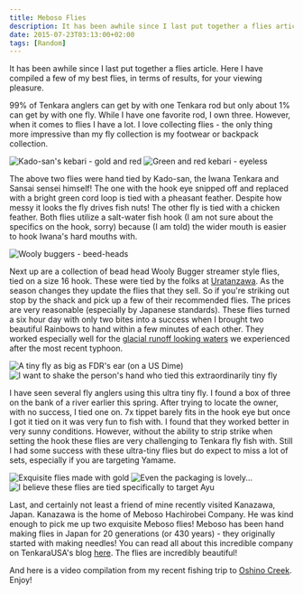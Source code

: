 ```yaml
---
title: Meboso Flies
description: It has been awhile since I last put together a flies article. Here I have compiled a few of my best flies, in terms of results, for your viewing pleasure..
date: 2015-07-23T03:13:00+02:00
tags: [Random]
---
```

<div class="text-lg mt-2">
<p class="mb-2">It has been awhile since I last put together a flies article. Here I have compiled a few of my best flies, in terms of results, for your viewing pleasure.</p>

<p class="mb-2 mt-2">99% of Tenkara anglers can get by with one Tenkara rod but only about 1% can get by with one fly. While I have one favorite rod, I own three. However, when it comes to flies I have a lot. I love collecting flies - the only thing more impressive than my fly collection is my footwear or backpack collection.</p>

<img class="w-8/12 rounded-lg shadow-lg mx-auto" src="https://fallfish-tenkara-images.s3-us-west-1.amazonaws.com/FfT+-+Flies/hand+tied-iwana-kebari-tenkara-chicken+feather.JPG" alt="Kado-san's kebari - gold and red" />

<img class="w-8/12 rounded-lg shadow-lg mx-auto" src="https://fallfish-tenkara-images.s3-us-west-1.amazonaws.com/FfT+-+Flies/hand+tied-iwana-kebari-tenkara.JPG" alt="Green and red kebari - eyeless" />

<p class="mb-2 mt-2">The above two flies were hand tied by Kado-san, the Iwana Tenkara and Sansai sensei himself! The one with the hook eye snipped off and replaced with a bright green cord loop is tied with a pheasant feather. Despite how messy it looks the fly drives fish nuts! The other fly is tied with a chicken feather. Both flies utilize a salt-water fish hook (I am not sure about the specifics on the hook, sorry) because (I am told) the wider mouth is easier to hook Iwana's hard mouths with.</p>

<img class="w-8/12 rounded-lg shadow-lg mx-auto" src="https://fallfish-tenkara-images.s3-us-west-1.amazonaws.com/FfT+-+Flies/wooly+bugger-beed+head-streamer-fly-tenkara-uratanzawa.JPG" alt="Wooly buggers - beed-heads" />

<p class="mb-2 mt-2">Next up are a collection of bead head Wooly Bugger streamer style flies, tied on a size 16 hook. These were tied by the folks at <a 
href="https://www.fallfishtenkara.com/uratanzawa/" target="_blank" rel="noopener noreferrer" class="text-red-500 hover:bg-red-500 hover:text-white">Uratanzawa</a>. As the season changes they update the flies that they sell. So if you're striking out stop by the shack and pick up a few of their recommended flies. The prices are very reasonable (especially by Japanese standards). These flies turned a six hour day with only two bites into a success when I brought two beautiful Rainbows to hand within a few minutes of each other. They worked especially well for the <a 
href="https://www.fallfishtenkara.com/plum-rain/" target="_blank" rel="noopener noreferrer" class="text-red-500 hover:bg-red-500 hover:text-white">glacial runoff looking waters</a> we experienced after the most recent typhoon.</p>

<img class="w-8/12 rounded-lg shadow-lg mx-auto" src="https://fallfish-tenkara-images.s3-us-west-1.amazonaws.com/FfT+-+Flies/ultra+tiny+fly-tenkara-fly+fishing-fishing-closeup.JPG" alt="A tiny fly as big as FDR's ear (on a US Dime)" />

<img class="w-8/12 rounded-lg shadow-lg mx-auto" src="https://fallfish-tenkara-images.s3-us-west-1.amazonaws.com/FfT+-+Flies/ultra+tiny+fly-tenkara-fly+fishing-fishing.JPG" alt="I want to shake the person's hand who tied this extraordinarily tiny fly" />

<p class="mb-2 mt-2">I have seen several fly anglers using this ultra tiny fly. I found a box of three on the bank of a river earlier this spring. After trying to locate the owner, with no success, I tied one on. 7x tippet barely fits in the hook eye but once I got it tied on it was very fun to fish with. I found that they worked better in very sunny conditions. However, without the ability to strip strike when setting the hook these flies are very challenging to Tenkara fly fish with. Still I had some success with these ultra-tiny flies but do expect to miss a lot of sets, especially if you are targeting Yamame.</p>

<img class="w-8/12 rounded-lg shadow-lg mx-auto" src="https://fallfish-tenkara-images.s3-us-west-1.amazonaws.com/FfT+-+Flies/Meboso-Kanazawa-Meboso+Hachirobei+Company-tenkara-flies-samurai.JPG" alt="Exquisite flies made with gold" />

<img class="w-8/12 rounded-lg shadow-lg mx-auto" src="https://fallfish-tenkara-images.s3-us-west-1.amazonaws.com/FfT+-+Flies/Meboso-Kanazawa-Meboso+Hachirobei+Company-tenkara-flies-packaging.JPG" alt="Even the packaging is lovely..." />

<img class="w-8/12 rounded-lg shadow-lg mx-auto" src="https://fallfish-tenkara-images.s3-us-west-1.amazonaws.com/FfT+-+Flies/Meboso-Kanazawa-Meboso+Hachirobei+Company-tenkara-flies-art.JPG" alt="I believe these flies are tied specifically to target Ayu" />

<p class="mb-2 mt-2">Last, and certainly not least a friend of mine recently visited Kanazawa, Japan. Kanazawa is the home of Meboso Hachirobei Company. He was kind enough to pick me up two exquisite Meboso flies! Meboso has been hand making flies in Japan for 20 generations (or 430 years) - they originally started with making needles! You can read all about this incredible company on TenkaraUSA's blog <a 
href="https://www.tenkarausa.com/one-of-the-possible-origins-of-tenkara-part-1/" target="_blank" rel="noopener noreferrer" class="text-red-500 hover:bg-red-500 hover:text-white">here</a>. The flies are incredibly beautiful!</p>

<p class="mb-2 mt-2">And here is a video compilation from my recent fishing trip to <a href="https://www.fallfishtenkara.com/oshino-photo/" target="_blank" rel="noopener noreferrer" class="text-red-500 hover:bg-red-500 hover:text-white">Oshino Creek</a>. Enjoy!</p>
</div>
